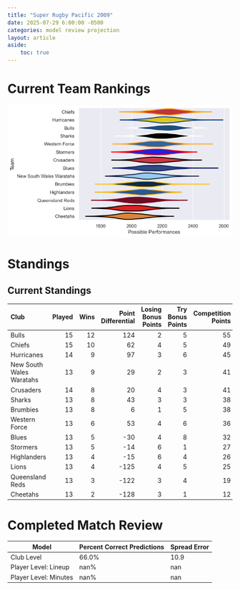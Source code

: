 ```yaml
---  
title: "Super Rugby Pacific 2009"  
date: 2025-07-29 6:00:00 -0500  
categories: model review projection  
layout: article  
aside:  
    toc: true  
---
```

# Current Team Rankings


![Club Rankings](plots/rankings_Super_Rugby_Pacific_2009.png)
# Standings

## Current Standings


| Club                     |   Played |   Wins |   Point Differential |   Losing Bonus Points |   Try Bonus Points |   Competition Points |
|:-------------------------|---------:|-------:|---------------------:|----------------------:|-------------------:|---------------------:|
| Bulls                    |       15 |     12 |                  124 |                     2 |                  5 |                   55 |
| Chiefs                   |       15 |     10 |                   62 |                     4 |                  5 |                   49 |
| Hurricanes               |       14 |      9 |                   97 |                     3 |                  6 |                   45 |
| New South Wales Waratahs |       13 |      9 |                   29 |                     2 |                  3 |                   41 |
| Crusaders                |       14 |      8 |                   20 |                     4 |                  3 |                   41 |
| Sharks                   |       13 |      8 |                   43 |                     3 |                  3 |                   38 |
| Brumbies                 |       13 |      8 |                    6 |                     1 |                  5 |                   38 |
| Western Force            |       13 |      6 |                   53 |                     4 |                  6 |                   36 |
| Blues                    |       13 |      5 |                  -30 |                     4 |                  8 |                   32 |
| Stormers                 |       13 |      5 |                  -14 |                     6 |                  1 |                   27 |
| Highlanders              |       13 |      4 |                  -15 |                     6 |                  4 |                   26 |
| Lions                    |       13 |      4 |                 -125 |                     4 |                  5 |                   25 |
| Queensland Reds          |       13 |      3 |                 -122 |                     3 |                  4 |                   19 |
| Cheetahs                 |       13 |      2 |                 -128 |                     3 |                  1 |                   12 |



# Completed Match Review


| Model | Percent Correct Predictions | Spread Error |
| ------ | ------ | ------ |
| Club Level | 66.0% | 10.9 |
| Player Level: Lineup | nan% | nan |
| Player Level: Minutes | nan% | nan |

